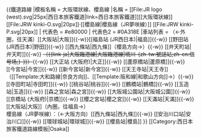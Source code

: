 {{鐵道路線
|模板名稱 = 大阪環狀線、櫻島線
|名稱 =  [[File:JR logo (west).svg|25px|西日本旅客鐵道|link=西日本旅客鐵道]][[大阪環狀線]] [[File:JRW kinki-O.svg|20px]]·[[櫻島線|櫻島線（JR夢咲線）]] [[File:JRW kinki-P.svg|20px]]
| 代表色 = #e80000
| 代表色2 = #0A318E
|車站列表 = （←外圈，往天滿）[[大阪站|大阪]]{{-w}}[[福島站 (JR西日本)|福島]]{{-w}} [[野田站 (JR西日本)|野田]]{{-w}} [[西九條站|西九條]]（櫻島方向→）{{-w}} [[弁天町站|弁天町]]{{-w}} <s>（{{link-ja|大阪臨港線|大阪臨港線|境川-{zh-tw:號誌站;zh-cn:信号场;}-}}）</s>{{-w}} [[大正站 (大阪府)|大正]]{{-w}} [[蘆原橋站|蘆原橋]]{{-w}} [[今宮站|今宮]]{{-w}} [[新今宮站|新今宮]]{{-w}} [[天王寺站|天王寺]]（[[Template:大和路線|奈良方向]]、[[Template:阪和線|和歌山方向]]→）{{-w}} [[寺田町站|寺田町]]{{-w}} [[桃谷站|桃谷]]{{-w}} [[鶴橋站|鶴橋]]{{-w}} [[玉造站|玉造]]{{-w}} [[森之宮站|森之宮]]{{-w}} [[大阪城公園站|大阪城公園]]{{-w}} [[京橋站 (大阪府)|京橋]]{{-w}} [[櫻之宮站|櫻之宮]]{{-w}} [[天滿站|天滿]]{{-w}} [[大阪站|大阪]]（內圈，往福島→）<br />櫻島線（JR夢咲線）：（←大阪方向）[[西九條站|西九條]]{{-w}} [[安治川口站|安治川口]]{{-w}} [[環球城站|環球城]]{{-w}} [[櫻島站|櫻島]]
}}<noinclude>
[[Category:西日本旅客鐵道路線模板|Osaka]]
</noinclude>